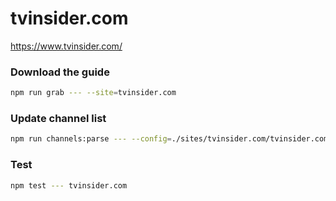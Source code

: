 # tvinsider.com

https://www.tvinsider.com/

### Download the guide

```sh
npm run grab --- --site=tvinsider.com
```

### Update channel list

```sh
npm run channels:parse --- --config=./sites/tvinsider.com/tvinsider.com.config.js --output=./sites/tvinsider.com/tvinsider.com.channels.xml
```

### Test

```sh
npm test --- tvinsider.com
```
